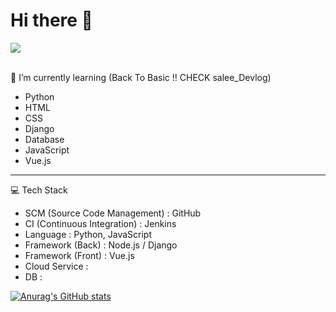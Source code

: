 # Hi there 👋

<div>
    <a href="https://hits.seeyoufarm.com"><img src="https://hits.seeyoufarm.com/api/count/incr/badge.svg?url=https%3A%2F%2Fgithub.com%2Fsalee102310&count_bg=%23EB8A8A&title_bg=%23555555&icon=&icon_color=%23E7E7E7&title=HITS&edge_flat=false"/></a>
</div>
<br>

🌱 I’m currently learning (Back To Basic !! CHECK salee_Devlog)

- Python
- HTML
- CSS
- Django
- Database
- JavaScript
- Vue.js

---

💻 Tech Stack

- SCM (Source Code Management) : GitHub
- CI (Continuous Integration) : Jenkins
- Language : Python, JavaScript
- Framework (Back) : Node.js / Django 
- Framework (Front) : Vue.js
- Cloud Service : 
- DB : 



[![Anurag's GitHub stats](https://github-readme-stats.vercel.app/api?username=salee1023)](https://github.com/anuraghazra/github-readme-stats)

<i class="fab fa-python"></i>

<!--
**salee102310/salee102310** is a ✨ _special_ ✨ repository because its `README.md` (this file) appears on your GitHub profile.

Here are some ideas to get you started:

- 🔭 I’m currently working on ...
- 🌱 I’m currently learning ...
- 👯 I’m looking to collaborate on ...
- 🤔 I’m looking for help with ...
- 💬 Ask me about ...
- 📫 How to reach me: ...
- 😄 Pronouns: ...
- ⚡ Fun fact: ...
-->
